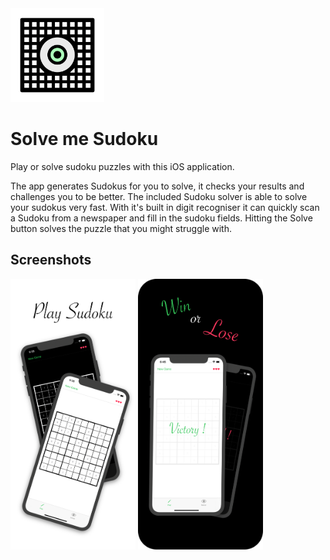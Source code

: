 <img src="Logo.png" alt="Logo of the application, an eye over a checkered board" width="150">

# Solve me Sudoku

Play or solve sudoku puzzles with this iOS application.

The app generates Sudokus for you to solve, it checks your results and challenges you to be better. The included Sudoku solver is able to solve your sudokus very fast. With it's built in digit recogniser it can quickly scan a Sudoku from a newspaper and fill in the sudoku fields. Hitting the Solve button solves the puzzle that you might struggle with.

## Screenshots

<img src="Screenshots/s0.png" alt="Screenshot of the application, showing two sudoku boards" width="200">
<img src="Screenshots/s1.png" alt="Screenshot of the application, showing a victory and a failiure screen" width="200">